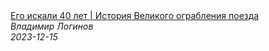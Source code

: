 <!--2024-07-27 18:52:02-->
<div class="yb">
  <a class="nodecor" href="/posts.html?istoriya/ego_iskali_40_let_istoriya_velikogo_ogrableniya_poezda">
    <img class="preview" data-videoid="mW3YdFAFm3I" src="https://i.ytimg.com/vi/mW3YdFAFm3I/hqdefault.jpg" align="middle" alt="">
  </a>
  <div class="inlbl text">
    <a class="nodecor" href="/posts.html?istoriya/ego_iskali_40_let_istoriya_velikogo_ogrableniya_poezda">Его искали 40 лет | История Великого ограбления поезда</a><br>
    <i class="smaller2">Владимир Логинов</i><br>
    <i class="smaller3">2023-12-15</i>
  </div>
</div>
